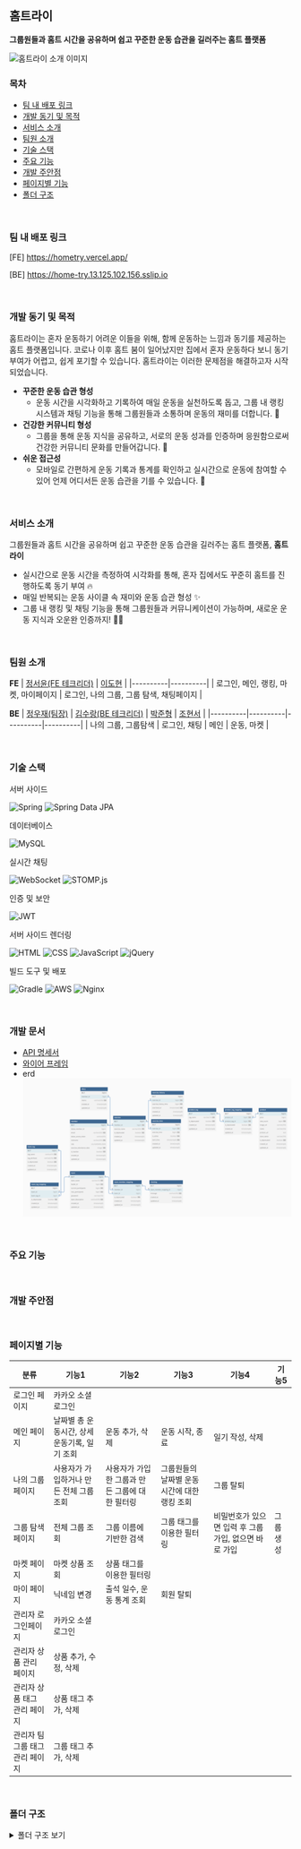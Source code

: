 ## 홈트라이
**그룹원들과 홈트 시간을 공유하며 쉽고 꾸준한 운동 습관을 길러주는 홈트 플랫폼**

<img src='https://github.com/user-attachments/assets/0c894787-d6da-440b-8519-a1205a411d89' alt='홈트라이 소개 이미지' />

<br />

### 목차
- [팀 내 배포 링크](#팀-내-배포-링크)
- [개발 동기 및 목적](#개발-동기-및-목적)
- [서비스 소개](#서비스-소개)
- [팀원 소개](#팀원-소개)
- [기술 스택](#기술-스택)
- [주요 기능](#주요-기능)
- [개발 주안점](#개발-주안점)
- [페이지별 기능](#페이지별-기능)
- [폴더 구조](#폴더-구조)

<br />

### 팀 내 배포 링크
[FE] https://hometry.vercel.app/

[BE] https://home-try.13.125.102.156.sslip.io

<br />

### 개발 동기 및 목적
홈트라이는 혼자 운동하기 어려운 이들을 위해, 함께 운동하는 느낌과 동기를 제공하는 홈트 플랫폼입니다. 코로나 이후 홈트 붐이 일어났지만 집에서 혼자 운동하다 보니 동기부여가 어렵고, 쉽게 포기할 수 있습니다. 홈트라이는 이러한 문제점을 해결하고자 시작되었습니다.
- **꾸준한 운동 습관 형성**
    - 운동 시간을 시각화하고 기록하여 매일 운동을 실천하도록 돕고, 그룹 내 랭킹 시스템과 채팅 기능을 통해 그룹원들과 소통하며 운동의 재미를 더합니다. 👏
- **건강한 커뮤니티 형성**
    - 그룹을 통해 운동 지식을 공유하고, 서로의 운동 성과를 인증하며 응원함으로써 건강한 커뮤니티 문화를 만들어갑니다. 💬
- **쉬운 접근성**
    - 모바일로 간편하게 운동 기록과 통계를 확인하고 실시간으로 운동에 참여할 수 있어 언제 어디서든 운동 습관을 기를 수 있습니다. 🌟


<br />

### 서비스 소개
그룹원들과 홈트 시간을 공유하며 쉽고 꾸준한 운동 습관을 길러주는 홈트 플랫폼, **홈트라이**
- 실시간으로 운동 시간을 측정하여 시각화를 통해, 혼자 집에서도 꾸준히 홈트를 진행하도록 동기 부여 🔥
- 매일 반복되는 운동 사이클 속 재미와 운동 습관 형성 ✨
- 그룹 내 랭킹 및 채팅 기능을 통해 그룹원들과 커뮤니케이션이 가능하며, 새로운 운동 지식과 오운완 인증까지! 💪🏻

<br />


### 팀원 소개
**FE**
| [정서윤(FE 테크리더)](https://github.com/yunn23) | [이도현](https://github.com/leedyun) |
|----------|----------|
| 로그인, 메인, 랭킹, 마켓, 마이페이지   | 로그인, 나의 그룹, 그룹 탐색, 채팅페이지 |

**BE**
| [정우재(팀장)](https://github.com/Woojae-Jeong) | [김수랑(BE 테크리더)](https://github.com/rdme0) | [박준형](https://github.com/cliant) | [조현서](https://github.com/hxunsc) |
|----------|----------|----------|----------|
| 나의 그룹, 그룹탐색 | 로그인, 채팅 | 메인  | 운동, 마켓  |



<br />

### 기술 스택


서버 사이드

![Spring](https://img.shields.io/badge/Spring-6DB33F?style=for-the-badge&logo=spring&logoColor=white) ![Spring Data JPA](https://img.shields.io/badge/Spring%20Data%20JPA-6DB33F?style=for-the-badge&logo=springdata&logoColor=white)

데이터베이스

![MySQL](https://img.shields.io/badge/MySQL-4479A1?style=for-the-badge&logo=mysql&logoColor=white)

실시간 채팅

![WebSocket](https://img.shields.io/badge/WebSocket-1C6DD0?style=for-the-badge&logo=websocket&logoColor=white) ![STOMP.js](https://img.shields.io/badge/STOMP.js-0094C6?style=for-the-badge&logo=stomp&logoColor=white)

인증 및 보안

![JWT](https://img.shields.io/badge/JWT-000000?style=for-the-badge&logo=json-web-tokens&logoColor=white)

서버 사이드 렌더링

![HTML](https://img.shields.io/badge/HTML-E34F26?style=for-the-badge&logo=html5&logoColor=white) ![CSS](https://img.shields.io/badge/CSS-1572B6?style=for-the-badge&logo=css3&logoColor=white) ![JavaScript](https://img.shields.io/badge/JavaScript-FFFF00?style=for-the-badge&logo=javascript&logoColor=white) ![jQuery](https://img.shields.io/badge/jQuery-0769AD?style=for-the-badge&logo=jquery&logoColor=white)

빌드 도구 및 배포

![Gradle](https://img.shields.io/badge/Gradle-02303A?style=for-the-badge&logo=gradle&logoColor=white) ![AWS](https://img.shields.io/badge/AWS-232F3E?style=for-the-badge&logo=amazonaws&logoColor=white) ![Nginx](https://img.shields.io/badge/Nginx-009639?style=for-the-badge&logo=nginx&logoColor=white)


<br />

### 개발 문서
- [API 명세서](https://www.notion.so/zip-a9658fe9f60d405197cf314431d4f3c8?p=979bd88c8a8e4b15be3cc4d9d3ab0500&pm=s)
- [와이어 프레임](https://www.figma.com/design/TsCneAgt5ONEKWAiArCA6u/%EC%B9%B4%ED%85%8C%EC%BA%A0-%ED%99%88%ED%8A%B8%EB%9D%BC%EC%9D%B4-%EC%99%80%EC%9D%B4%EC%96%B4%ED%94%84%EB%A0%88%EC%9E%84_%EC%BF%A0%ED%82%A4zip?node-id=130-2033&t=idsBFD1mOYhPFPFk-1)
- erd
![ERD Image](img/erd.png)

<br />

### 주요 기능


<br />


### 개발 주안점


<br />


### 페이지별 기능



| 분류              | 기능1                                  | 기능2                                 | 기능3                          | 기능4                         | 기능5      |
| ----------------- | --------------------------------------- | ------------------------------------- | ------------------------------ | ----------------------------- | ---------- |
| 로그인 페이지     | 카카오 소셜 로그인                     |                                       |                                |                               |            |
| 메인 페이지       | 날짜별 총 운동시간, 상세운동기록, 일기 조회 | 운동 추가, 삭제                      | 운동 시작, 종료               | 일기 작성, 삭제               |            |
| 나의 그룹 페이지  | 사용자가 가입하거나 만든 전체 그룹 조회 | 사용자가 가입한 그룹과 만든 그룹에 대한 필터링 | 그룹원들의 날짜별 운동시간에 대한 랭킹 조회 | 그룹 탈퇴                     |            |
| 그룹 탐색 페이지  | 전체 그룹 조회                         | 그룹 이름에 기반한 검색              | 그룹 태그를 이용한 필터링      | 비밀번호가 있으면 입력 후 그룹 가입, 없으면 바로 가입 | 그룹 생성 |
| 마켓 페이지       | 마켓 상품 조회                         | 상품 태그를 이용한 필터링            |                                |                               |            |
| 마이 페이지       | 닉네임 변경                            | 출석 일수, 운동 통계 조회            | 회원 탈퇴                      |                               |            |
| 관리자 로그인페이지 | 카카오 소셜 로그인                     |                                       |                                |                               |            |
| 관리자 상품 관리 페이지 | 상품 추가, 수정, 삭제                 |                                       |                                |                               |            |
| 관리자 상품 태그 관리 페이지 | 상품 태그 추가, 삭제                 |                                       |                                |                               |            |
| 관리자 팀 그룹 태그 관리 페이지 | 그룹 태그 추가, 삭제                 |                                       |                                |                               |            |


<br />


### 폴더 구조
<details>
  <summary> 폴더 구조 보기 </summary>

```
src
├── main
│   ├── java
│   │   └── homeTry
│   │       ├── Application.java
│   │       ├── admin
│   │       │   ├── controller
│   │       │   │   ├── rest
│   │       │   │   │   └── AdminPageRestController.java
│   │       │   │   └── view
│   │       │   │       ├── AdminAuthorityController.java
│   │       │   │       ├── AdminMainPageController.java
│   │       │   │       └── AdminPageViewController.java
│   │       │   ├── dto
│   │       │   │   └── request
│   │       │   │       └── AdminCodeRequest.java
│   │       │   ├── exception
│   │       │   │   ├── AdminErrorType.java
│   │       │   │   └── badReqeustException
│   │       │   │       └── InvalidAdminCodeException.java
│   │       │   └── service
│   │       │       └── AdminPageService.java
│   │       ├── chatting
│   │       │   ├── config
│   │       │   │   └── ChattingConfig.java
│   │       │   ├── dto
│   │       │   │   ├── request
│   │       │   │   │   └── ChattingMessageRequest.java
│   │       │   │   └── response
│   │       │   │       └── ChattingMessageResponse.java
│   │       │   ├── endpointHandler
│   │       │   │   ├── async
│   │       │   │   │   └── ChattingMessageListener.java
│   │       │   │   └── rest
│   │       │   │       └── ChattingController.java
│   │       │   ├── exception
│   │       │   │   ├── ChattingErrorType.java
│   │       │   │   ├── badRequestException
│   │       │   │   │   ├── InactivatedMemberWithValidTokenException.java
│   │       │   │   │   ├── InvalidChattingTokenException.java
│   │       │   │   │   ├── InvalidTeamIdException.java
│   │       │   │   │   └── NoSuchMemberInDbWithValidTokenException.java
│   │       │   │   └── handler
│   │       │   │       ├── ChattingExceptionHandler.java
│   │       │   │       └── StompInterceptorErrorHandler.java
│   │       │   ├── interceptor
│   │       │   │   └── StompInterceptor.java
│   │       │   ├── model
│   │       │   │   ├── entity
│   │       │   │   │   └── Chatting.java
│   │       │   │   └── vo
│   │       │   │       └── Message.java
│   │       │   ├── repository
│   │       │   │   └── ChattingRepository.java
│   │       │   └── service
│   │       │       └── ChattingService.java
│   │       ├── common
│   │       │   ├── annotation
│   │       │   │   ├── DateValid.java
│   │       │   │   ├── LoginMember.java
│   │       │   │   ├── PasswordValid.java
│   │       │   │   └── validator
│   │       │   │       ├── DateValidator.java
│   │       │   │       └── PasswordValidator.java
│   │       │   ├── auth
│   │       │   │   ├── LoginMemberArgumentResolver.java
│   │       │   │   ├── exception
│   │       │   │   │   ├── AuthErrorType.java
│   │       │   │   │   ├── badRequestException
│   │       │   │   │   │   ├── InvalidAuthCodeException.java
│   │       │   │   │   │   └── InvalidTokenException.java
│   │       │   │   │   └── internalServerException
│   │       │   │   │       ├── HomeTryServerException.java
│   │       │   │   │       └── KakaoAuthServerException.java
│   │       │   │   ├── jwt
│   │       │   │   │   ├── JwtAuth.java
│   │       │   │   │   └── JwtUtil.java
│   │       │   │   └── kakaoAuth
│   │       │   │       ├── client
│   │       │   │       │   └── KakaoApiClient.java
│   │       │   │       ├── config
│   │       │   │       │   ├── DevKakaoAuthConfigRegistrar.java
│   │       │   │       │   ├── KakaoAuthConfig.java
│   │       │   │       │   └── ProdKakaoAuthConfigRegistrar.java
│   │       │   │       ├── controller
│   │       │   │       │   ├── rest
│   │       │   │       │   │   └── KakaoAuthRestController.java
│   │       │   │       │   └── view
│   │       │   │       │       └── KakaoAuthSSRController.java
│   │       │   │       ├── dto
│   │       │   │       │   ├── KakaoMemberInfoDTO.java
│   │       │   │       │   ├── KakaoMemberWithdrawDTO.java
│   │       │   │       │   └── response
│   │       │   │       │       ├── KakaoErrorResponse.java
│   │       │   │       │       ├── KakaoMemberInfoResponse.java
│   │       │   │       │       └── TokenResponse.java
│   │       │   │       └── service
│   │       │   │           ├── KakaoAuthService.java
│   │       │   │           └── KakaoClientService.java
│   │       │   ├── config
│   │       │   │   ├── SwaggerConfig.java
│   │       │   │   └── WebMvcConfig.java
│   │       │   ├── constants
│   │       │   │   └── DateTimeUtil.java
│   │       │   ├── converter
│   │       │   │   └── DurationToLongConverter.java
│   │       │   ├── entity
│   │       │   │   ├── BaseEntity.java
│   │       │   │   └── SoftDeletableEntity.java
│   │       │   ├── exception
│   │       │   │   ├── BadRequestException.java
│   │       │   │   ├── CommonErrorType.java
│   │       │   │   ├── ErrorType.java
│   │       │   │   ├── InternalServerException.java
│   │       │   │   ├── dto
│   │       │   │   │   └── response
│   │       │   │   │       └── ErrorResponse.java
│   │       │   │   └── handler
│   │       │   │       └── GlobalExceptionHandler.java
│   │       │   └── interceptor
│   │       │       ├── AdminInterceptor.java
│   │       │       └── JwtInterceptor.java
│   │       ├── diary
│   │       │   ├── controller
│   │       │   │   └── DiaryController.java
│   │       │   ├── dto
│   │       │   │   ├── DiaryDto.java
│   │       │   │   └── request
│   │       │   │       └── DiaryRequest.java
│   │       │   ├── exception
│   │       │   │   ├── DiaryErrorType.java
│   │       │   │   └── badRequestException
│   │       │   │       └── DiaryNotFoundException.java
│   │       │   ├── model
│   │       │   │   ├── entity
│   │       │   │   │   └── Diary.java
│   │       │   │   └── vo
│   │       │   │       └── Memo.java
│   │       │   ├── repository
│   │       │   │   └── DiaryRepository.java
│   │       │   └── service
│   │       │       └── DiaryService.java
│   │       ├── docs
│   │       │   └── SwaggerRedirectController.java
│   │       ├── exerciseList
│   │       │   ├── controller
│   │       │   │   └── ExerciseController.java
│   │       │   ├── dto
│   │       │   │   ├── request
│   │       │   │   │   └── ExerciseRequest.java
│   │       │   │   └── response
│   │       │   │       └── ExerciseResponse.java
│   │       │   ├── event
│   │       │   │   ├── ExerciseCreationEvent.java
│   │       │   │   ├── ExerciseCreationEventListener.java
│   │       │   │   └── ExerciseEventPublisher.java
│   │       │   ├── exception
│   │       │   │   ├── ExerciseErrorType.java
│   │       │   │   └── badRequestException
│   │       │   │       ├── ExerciseAlreadyStartedException.java
│   │       │   │       ├── ExerciseDeprecatedException.java
│   │       │   │       ├── ExerciseInProgressException.java
│   │       │   │       ├── ExerciseNotFoundException.java
│   │       │   │       ├── ExerciseNotStartedException.java
│   │       │   │       └── NoExercisePermissionException.java
│   │       │   ├── model
│   │       │   │   ├── entity
│   │       │   │   │   ├── Exercise.java
│   │       │   │   │   ├── ExerciseHistory.java
│   │       │   │   │   └── ExerciseTime.java
│   │       │   │   └── vo
│   │       │   │       └── ExerciseName.java
│   │       │   ├── repository
│   │       │   │   ├── ExerciseHistoryRepository.java
│   │       │   │   ├── ExerciseRepository.java
│   │       │   │   └── ExerciseTimeRepository.java
│   │       │   └── service
│   │       │       ├── ExerciseHistoryService.java
│   │       │       ├── ExerciseSchedulerService.java
│   │       │       ├── ExerciseService.java
│   │       │       ├── ExerciseTimeHelper.java
│   │       │       └── ExerciseTimeService.java
│   │       ├── mainPage
│   │       │   ├── controller
│   │       │   │   └── MainPageController.java
│   │       │   ├── dto
│   │       │   │   └── response
│   │       │   │       └── MainPageResponse.java
│   │       │   └── service
│   │       │       └── MainPageService.java
│   │       ├── member
│   │       │   ├── controller
│   │       │   │   └── MemberController.java
│   │       │   ├── dto
│   │       │   │   ├── MemberDTO.java
│   │       │   │   ├── request
│   │       │   │   │   └── ChangeNicknameRequest.java
│   │       │   │   └── response
│   │       │   │       └── MyPageResponse.java
│   │       │   ├── exception
│   │       │   │   ├── MemberErrorType.java
│   │       │   │   ├── badRequestException
│   │       │   │   │   ├── InactivatedMemberException.java
│   │       │   │   │   ├── LoginFailedException.java
│   │       │   │   │   ├── MemberNotFoundException.java
│   │       │   │   │   └── RegisterEmailConflictException.java
│   │       │   │   └── internalServerException
│   │       │   │       └── UniqueKeyViolatonException.java
│   │       │   ├── model
│   │       │   │   ├── entity
│   │       │   │   │   └── Member.java
│   │       │   │   ├── enums
│   │       │   │   │   └── Role.java
│   │       │   │   └── vo
│   │       │   │       ├── Email.java
│   │       │   │       └── Nickname.java
│   │       │   ├── repository
│   │       │   │   └── MemberRepository.java
│   │       │   ├── service
│   │       │   │   ├── MemberService.java
│   │       │   │   ├── MemberTeamWithdrawService.java
│   │       │   │   └── MemberWithdrawService.java
│   │       │   └── utils
│   │       │       └── RandomNicknameGenerator.java
│   │       ├── product
│   │       │   ├── controller
│   │       │   │   ├── rest
│   │       │   │   │   ├── AdminProductRestController.java
│   │       │   │   │   └── MarketController.java
│   │       │   │   └── view
│   │       │   │       └── AdminProductViewController.java
│   │       │   ├── dto
│   │       │   │   ├── request
│   │       │   │   │   └── ProductRequest.java
│   │       │   │   └── response
│   │       │   │       ├── ProductAdminResponse.java
│   │       │   │       └── ProductResponse.java
│   │       │   ├── exception
│   │       │   │   ├── ProductErrorType.java
│   │       │   │   └── badRequestException
│   │       │   │       ├── MissingProductTagException.java
│   │       │   │       └── ProductNotFoundException.java
│   │       │   ├── model
│   │       │   │   ├── entity
│   │       │   │   │   ├── Product.java
│   │       │   │   │   └── ProductTagMapping.java
│   │       │   │   └── vo
│   │       │   │       ├── ProductImageUrl.java
│   │       │   │       ├── ProductName.java
│   │       │   │       ├── ProductPrice.java
│   │       │   │       ├── ProductUrl.java
│   │       │   │       └── StoreName.java
│   │       │   ├── repository
│   │       │   │   ├── ProductRepository.java
│   │       │   │   └── ProductTagMappingRepository.java
│   │       │   └── service
│   │       │       ├── AdminProductService.java
│   │       │       ├── ProductService.java
│   │       │       └── ProductTagMappingService.java
│   │       ├── tag
│   │       │   ├── controller
│   │       │   │   ├── rest
│   │       │   │   │   └── TagRestController.java
│   │       │   │   └── view
│   │       │   │       └── AdminTagViewController.java
│   │       │   ├── exception
│   │       │   │   ├── TagErrorType.java
│   │       │   │   └── badRequestException
│   │       │   │       └── ForbiddenTagAccessException.java
│   │       │   ├── model
│   │       │   │   ├── entity
│   │       │   │   │   └── Tag.java
│   │       │   │   └── vo
│   │       │   │       └── TagName.java
│   │       │   ├── productTag
│   │       │   │   ├── dto
│   │       │   │   │   ├── ProductTagDto.java
│   │       │   │   │   ├── request
│   │       │   │   │   │   └── ProductTagRequest.java
│   │       │   │   │   └── response
│   │       │   │   │       └── ProductTagResponse.java
│   │       │   │   ├── exception
│   │       │   │   │   ├── ProductTagErrorType.java
│   │       │   │   │   └── badRequestException
│   │       │   │   │       ├── ProductTagAlreadyExistsException.java
│   │       │   │   │       └── ProductTagNotFoundException.java
│   │       │   │   ├── model
│   │       │   │   │   └── entity
│   │       │   │   │       └── ProductTag.java
│   │       │   │   ├── repository
│   │       │   │   │   └── ProductTagRepository.java
│   │       │   │   └── service
│   │       │   │       └── ProductTagService.java
│   │       │   └── teamTag
│   │       │       ├── dto
│   │       │       │   ├── AllTeamTagDTO.java
│   │       │       │   ├── TeamTagDTO.java
│   │       │       │   ├── request
│   │       │       │   │   └── TeamTagRequest.java
│   │       │       │   └── response
│   │       │       │       └── TeamTagResponse.java
│   │       │       ├── exception
│   │       │       │   ├── TeamTagErrorType.java
│   │       │       │   └── badRequestException
│   │       │       │       ├── TeamTagAlreadyExistsException.java
│   │       │       │       └── TeamTagNotFoundException.java
│   │       │       ├── model
│   │       │       │   ├── entity
│   │       │       │   │   └── TeamTag.java
│   │       │       │   └── vo
│   │       │       │       └── TeamTagAttribute.java
│   │       │       ├── repository
│   │       │       │   └── TeamTagRepository.java
│   │       │       └── service
│   │       │           └── TeamTagService.java
│   │       └── team
│   │           ├── controller
│   │           │   └── TeamController.java
│   │           ├── dto
│   │           │   ├── RankingDTO.java
│   │           │   ├── request
│   │           │   │   ├── CheckingPasswordRequest.java
│   │           │   │   └── TeamCreateRequest.java
│   │           │   └── response
│   │           │       ├── RankingResponse.java
│   │           │       ├── TagListResponse.java
│   │           │       └── TeamResponse.java
│   │           ├── exception
│   │           │   ├── TeamErrorType.java
│   │           │   └── badRequestException
│   │           │       ├── AlreadyJoinedTeamException.java
│   │           │       ├── InvalidPasswordException.java
│   │           │       ├── MyRankingNotFoundException.java
│   │           │       ├── NotTeamLeaderException.java
│   │           │       ├── TeamHasNotPasswordException.java
│   │           │       ├── TeamLeaderCannotWithdrawException.java
│   │           │       ├── TeamMemberNotFoundException.java
│   │           │       ├── TeamNameAlreadyExistsException.java
│   │           │       ├── TeamNotFoundException.java
│   │           │       └── TeamParticipantsFullException.java
│   │           ├── model
│   │           │   ├── entity
│   │           │   │   ├── Team.java
│   │           │   │   ├── TeamMemberMapping.java
│   │           │   │   └── TeamTagMapping.java
│   │           │   └── vo
│   │           │       ├── Description.java
│   │           │       ├── Name.java
│   │           │       ├── Participant.java
│   │           │       └── Password.java
│   │           ├── repository
│   │           │   ├── TeamMemberMappingRepository.java
│   │           │   ├── TeamRepository.java
│   │           │   └── TeamTagMappingRepository.java
│   │           └── service
│   │               ├── TeamJoinAndWithdrawService.java
│   │               ├── TeamMemberMappingService.java
│   │               ├── TeamService.java
│   │               └── TeamTagMappingService.java
│   └── resources
│       ├── application-dev-kakao-login.properties
│       ├── application-dev.properties
│       ├── application-prod-kakao-login.properties
│       ├── application-prod.properties
│       ├── application-secret.properties
│       ├── application.properties
│       ├── data-dev.sql
│       ├── data.sql
│       ├── static
│       │   ├── css
│       │   │   ├── admin
│       │   │   │   ├── adminAuthority.css
│       │   │   │   ├── adminMainPage.css
│       │   │   │   └── adminPromote.css
│       │   │   ├── product
│       │   │   │   ├── productAdd.css
│       │   │   │   ├── productEdit.css
│       │   │   │   └── productList.css
│       │   │   ├── styles.css
│       │   │   └── tag
│       │   │       ├── addProductTag.css
│       │   │       ├── addTeamTag.css
│       │   │       ├── productTags.css
│       │   │       └── teamTags.css
│       │   ├── image
│       │   │   ├── add.png
│       │   │   ├── edit.png
│       │   │   ├── kakao_login_medium_narrow.png
│       │   │   ├── previous.png
│       │   │   ├── remove.png
│       │   │   └── save.png
│       │   └── js
│       │       ├── admin
│       │       │   ├── adminAuthority.js
│       │       │   ├── adminMainMage.js
│       │       │   └── adminPromote.js
│       │       ├── main.js
│       │       ├── product
│       │       │   ├── productAdd.js
│       │       │   ├── productEdit.js
│       │       │   └── productList.js
│       │       └── tag
│       │           ├── productTagAdd.js
│       │           ├── productTagDelete.js
│       │           ├── teamTagAdd.js
│       │           └── teamTagDelete.js
│       └── templates
│           ├── admin
│           │   ├── adminAuthority.html
│           │   ├── adminKakaoLoginResult.html
│           │   ├── adminMain.html
│           │   ├── adminPage.html
│           │   └── adminPromote.html
│           ├── product
│           │   ├── productAdd.html
│           │   ├── productEdit.html
│           │   └── productList.html
│           └── tag
│               ├── addProductTag.html
│               ├── addTeamTag.html
│               ├── productTags.html
│               └── teamTags.html
└── test
    └── java
        └── homeTry
            ├── chatting
            │   └── ChattingTest.java
            ├── common
            │   └── config
            │       └── CorsTest.java
            ├── diary
            │   └── DiaryTest.java
            ├── exerciseList
            │   ├── ExerciseTest.java
            │   └── service
            │       ├── ExerciseSchedulerServiceTest.java
            │       └── ExerciseTimeServiceTest.java
            ├── mainPage
            │   └── MainPageTest.java
            ├── member
            │   └── MemberTest.java
            ├── product
            │   ├── AdminProductViewTest.java
            │   └── MarketTest.java
            ├── tag
            │   └── TagPageTest.java
            └── team
                └── TeamTest.java
```
</details>

<br />



